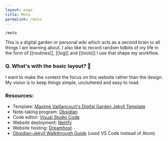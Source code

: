 ```yaml
---
layout: page
title: Meta
permalink: /meta
---
```


`/meta`

This is a digital garden or personal wiki which acts as a second brain to all things I am learning about. I also like to record random tidbits of my life in the form of [[routines]], [[log]] and [[tools]] I use that shape my workflow. 

### Q. What's with the basic layout? 🧐

I want to make the content the focus on this website rather than the design. My vision is to keep things simple, uncluttered and easy to read.

### Resources:
- Template: [Maxime Vaillancourt's Digital Garden Jekyll Template](https://github.com/maximevaillancourt/digital-garden-jekyll-template)
- Note-taking program: [Obsidian](https://obsidian.md/)
- Code editor: [Visual Studio Code](https://code.visualstudio.com/) 
- Website deployment: [Netlify](https://www.netlify.com/?utm_medium=paid_search&utm_source=google&utm_campaign=12755510784&utm_term=netlify%20hosting)
- Website hosting: [Dreamhost](https://www.dreamhost.com/)
- [Obsidian-Jekyll Walkthrough Guide](https://refinedmind.co/obsidian-jekyll-workflow) (used VS Code instead of Atom)



<style>
  .wrapper {
    max-width: 58em;
  }
</style>